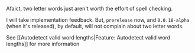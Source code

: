 Afaict, two letter words just aren't worth the effort of spell checking.

I will take implementation feedback. But, `prerelease` now, and `0.0.18-alpha` (when it's released), by default, will not complain about two letter words.

See [[Autodetect valid word lengths|Feature: Autodetect valid word lengths]] for more information


